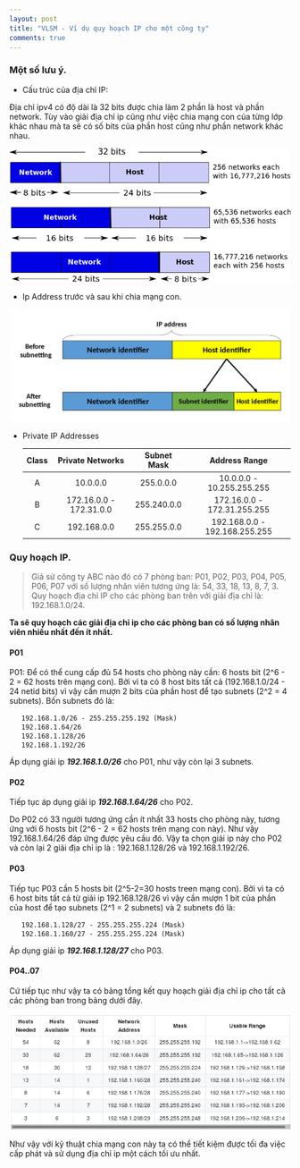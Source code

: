 ```yaml
---
layout: post
title: "VLSM - Ví dụ quy hoạch IP cho một công ty"
comments: true
---
```


<a name="note"></a>

### Một số lưu ý.

* Cấu trúc của địa chỉ IP:

Địa chỉ ipv4  có độ dài là 32 bits được chia làm 2 phần là host và phần network.
Tùy vào giải địa chỉ ip cũng như việc chia mạng con của từng lớp khác nhau mà ta sẽ có số bits của phần host cũng như phần network khác nhau.

![IP Address Structure After](https://raw.githubusercontent.com/qndev/blog/gh-pages/images/posts/708px-CPT-Network-IPAddressDivision.svg)

<!--more-->

* Ip Address trước và sau khi chia mạng con.

![IP Address Structure After Division](https://raw.githubusercontent.com/qndev/blog/gh-pages/images/posts/1920px-Subnetting_Concept-en.svg)

* Private IP Addresses

   | Class | Private Networks | Subnet Mask | Address Range |
   |:-----:|:----------------:|:-----------:|:-------------:|
   |A|10.0.0.0|255.0.0.0|10.0.0.0 - 10.255.255.255|
   |B|172.16.0.0 - 172.31.0.0|255.240.0.0|172.16.0.0 - 172.31.255.255|
   |C|192.168.0.0|255.255.0.0|192.168.0.0 - 192.168.255.255|

<a name="ip"></a>

### Quy hoạch IP.

> Giả sử công ty ABC nào đó có 7 phòng ban: P01, P02, P03, P04, P05, P06, P07
> với số lượng nhân viên tương ứng là: 54, 33, 18, 13, 8, 7, 3.
> Quy hoạch địa chỉ IP cho các phòng ban trên với giải địa chỉ là: 192.168.1.0/24.

**Ta sẽ quy hoạch các giải địa chỉ ip cho các phòng ban có số lượng nhân viên nhiều nhất đến ít nhất.**

<a name="p01"></a>

#### P01

P01: Để có thể cung cấp đủ 54 hosts cho phòng này cần: 6 hosts bit (2^6 - 2 = 62 hosts trên mạng con).
Bởi vì ta có 8 host bits tất cả (192.168.1.0/24 - 24 netid bits) vì vậy cần mượn 2 bits của phần host để tạo subnets (2^2 = 4 subnets). Bốn subnets đó là:

```console
   192.168.1.0/26 - 255.255.255.192 (Mask)
   192.168.1.64/26
   192.168.1.128/26
   192.168.1.192/26
```
Áp dụng giải ip _**192.168.1.0/26**_ cho P01, như vậy còn lại 3 subnets.

<a name="p02"></a>

#### P02

Tiếp tục áp dụng giải ip **_192.168.1.64/26_** cho P02.

Do P02 có 33 người tương ứng cần ít nhất 33 hosts cho phòng này, tương ứng với 6 hosts bit (2^6 - 2 = 62 hosts trên mạng con này). Như vậy 192.168.1.64/26 đáp ứng được yêu cầu đó. Vậy ta chọn giải ip này cho P02 và còn lại 2 giải địa chỉ ip là : 192.168.1.128/26 và 192.168.1.192/26.

<a name="p03"></a>

#### P03

Tiếp tục P03 cần 5 hosts bit (2^5-2=30 hosts treen mạng con). Bởi vì ta có 6 host bits tất cả từ giải ip 192.168.128/26 vì vậy cần mượn 1 bit của phần của host để tạo subnets (2^1 = 2 subnets) và 2 subnets đó là:

```console
   192.168.1.128/27 - 255.255.255.224 (Mask)
   192.168.1.160/27 - 255.255.255.224 (Mask)
```
Áp dụng giải ip _**192.168.1.128/27**_ cho P03.

<a name="p04-07"></a>

#### P04..07

Cứ tiếp tục như vậy ta có bảng tổng kết quy hoạch giải địa chỉ ip cho tất cả các phòng ban trong bảng dưới đây.

![Subnet Table](https://raw.githubusercontent.com/qndev/blog/gh-pages/images/posts/subnettable.png)

Như vậy với kỹ thuật chia mạng con này ta có thể tiết kiệm được tối đa việc cấp phát và sử dụng địa chỉ ip một cách tối ưu nhất.
